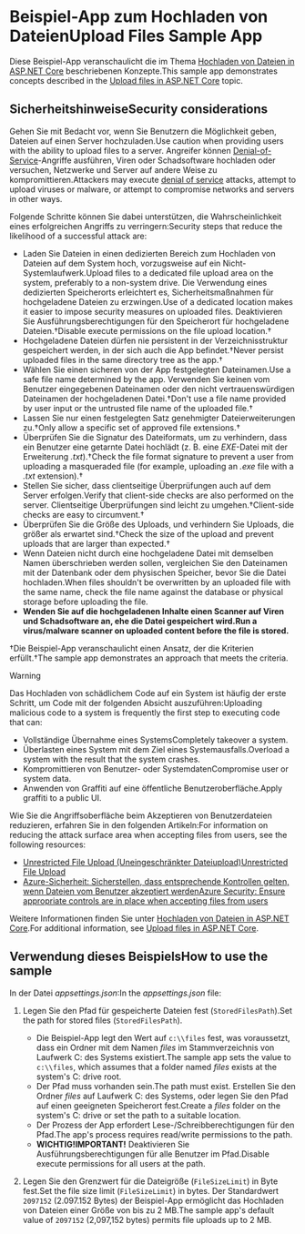 # <a name="upload-files-sample-app"></a><span data-ttu-id="3e8a4-101">Beispiel-App zum Hochladen von Dateien</span><span class="sxs-lookup"><span data-stu-id="3e8a4-101">Upload Files Sample App</span></span>

<span data-ttu-id="3e8a4-102">Diese Beispiel-App veranschaulicht die im Thema [Hochladen von Dateien in ASP.NET Core](https://docs.microsoft.com/aspnet/core/mvc/models/file-uploads) beschriebenen Konzepte.</span><span class="sxs-lookup"><span data-stu-id="3e8a4-102">This sample app demonstrates concepts described in the [Upload files in ASP.NET Core](https://docs.microsoft.com/aspnet/core/mvc/models/file-uploads) topic.</span></span>

## <a name="security-considerations"></a><span data-ttu-id="3e8a4-103">Sicherheitshinweise</span><span class="sxs-lookup"><span data-stu-id="3e8a4-103">Security considerations</span></span>

<span data-ttu-id="3e8a4-104">Gehen Sie mit Bedacht vor, wenn Sie Benutzern die Möglichkeit geben, Dateien auf einen Server hochzuladen.</span><span class="sxs-lookup"><span data-stu-id="3e8a4-104">Use caution when providing users with the ability to upload files to a server.</span></span> <span data-ttu-id="3e8a4-105">Angreifer können [Denial-of-Service](/windows-hardware/drivers/ifs/denial-of-service)-Angriffe ausführen, Viren oder Schadsoftware hochladen oder versuchen, Netzwerke und Server auf andere Weise zu kompromittieren.</span><span class="sxs-lookup"><span data-stu-id="3e8a4-105">Attackers may execute [denial of service](/windows-hardware/drivers/ifs/denial-of-service) attacks, attempt to upload viruses or malware, or attempt to compromise networks and servers in other ways.</span></span>

<span data-ttu-id="3e8a4-106">Folgende Schritte können Sie dabei unterstützen, die Wahrscheinlichkeit eines erfolgreichen Angriffs zu verringern:</span><span class="sxs-lookup"><span data-stu-id="3e8a4-106">Security steps that reduce the likelihood of a successful attack are:</span></span>

* <span data-ttu-id="3e8a4-107">Laden Sie Dateien in einen dedizierten Bereich zum Hochladen von Dateien auf dem System hoch, vorzugsweise auf ein Nicht-Systemlaufwerk.</span><span class="sxs-lookup"><span data-stu-id="3e8a4-107">Upload files to a dedicated file upload area on the system, preferably to a non-system drive.</span></span> <span data-ttu-id="3e8a4-108">Die Verwendung eines dedizierten Speicherorts erleichtert es, Sicherheitsmaßnahmen für hochgeladene Dateien zu erzwingen.</span><span class="sxs-lookup"><span data-stu-id="3e8a4-108">Use of a dedicated location makes it easier to impose security measures on uploaded files.</span></span> <span data-ttu-id="3e8a4-109">Deaktivieren Sie Ausführungsberechtigungen für den Speicherort für hochgeladene Dateien.&dagger;</span><span class="sxs-lookup"><span data-stu-id="3e8a4-109">Disable execute permissions on the file upload location.&dagger;</span></span>
* <span data-ttu-id="3e8a4-110">Hochgeladene Dateien dürfen nie persistent in der Verzeichnisstruktur gespeichert werden, in der sich auch die App befindet.&dagger;</span><span class="sxs-lookup"><span data-stu-id="3e8a4-110">Never persist uploaded files in the same directory tree as the app.&dagger;</span></span>
* <span data-ttu-id="3e8a4-111">Wählen Sie einen sicheren von der App festgelegten Dateinamen.</span><span class="sxs-lookup"><span data-stu-id="3e8a4-111">Use a safe file name determined by the app.</span></span> <span data-ttu-id="3e8a4-112">Verwenden Sie keinen vom Benutzer eingegebenen Dateinamen oder den nicht vertrauenswürdigen Dateinamen der hochgeladenen Datei.&dagger;</span><span class="sxs-lookup"><span data-stu-id="3e8a4-112">Don't use a file name provided by user input or the untrusted file name of the uploaded file.&dagger;</span></span>
* <span data-ttu-id="3e8a4-113">Lassen Sie nur einen festgelegten Satz genehmigter Dateierweiterungen zu.&dagger;</span><span class="sxs-lookup"><span data-stu-id="3e8a4-113">Only allow a specific set of approved file extensions.&dagger;</span></span>
* <span data-ttu-id="3e8a4-114">Überprüfen Sie die Signatur des Dateiformats, um zu verhindern, dass ein Benutzer eine getarnte Datei hochlädt (z. B. eine *EXE*-Datei mit der Erweiterung *.txt*).&dagger;</span><span class="sxs-lookup"><span data-stu-id="3e8a4-114">Check the file format signature to prevent a user from uploading a masqueraded file (for example, uploading an *.exe* file with a *.txt* extension).&dagger;</span></span>
* <span data-ttu-id="3e8a4-115">Stellen Sie sicher, dass clientseitige Überprüfungen auch auf dem Server erfolgen.</span><span class="sxs-lookup"><span data-stu-id="3e8a4-115">Verify that client-side checks are also performed on the server.</span></span> <span data-ttu-id="3e8a4-116">Clientseitige Überprüfungen sind leicht zu umgehen.&dagger;</span><span class="sxs-lookup"><span data-stu-id="3e8a4-116">Client-side checks are easy to circumvent.&dagger;</span></span>
* <span data-ttu-id="3e8a4-117">Überprüfen Sie die Größe des Uploads, und verhindern Sie Uploads, die größer als erwartet sind.&dagger;</span><span class="sxs-lookup"><span data-stu-id="3e8a4-117">Check the size of the upload and prevent uploads that are larger than expected.&dagger;</span></span>
* <span data-ttu-id="3e8a4-118">Wenn Dateien nicht durch eine hochgeladene Datei mit demselben Namen überschrieben werden sollen, vergleichen Sie den Dateinamen mit der Datenbank oder dem physischen Speicher, bevor Sie die Datei hochladen.</span><span class="sxs-lookup"><span data-stu-id="3e8a4-118">When files shouldn't be overwritten by an uploaded file with the same name, check the file name against the database or physical storage before uploading the file.</span></span>
* <span data-ttu-id="3e8a4-119">**Wenden Sie auf die hochgeladenen Inhalte einen Scanner auf Viren und Schadsoftware an, ehe die Datei gespeichert wird.**</span><span class="sxs-lookup"><span data-stu-id="3e8a4-119">**Run a virus/malware scanner on uploaded content before the file is stored.**</span></span>

<span data-ttu-id="3e8a4-120">&dagger;Die Beispiel-App veranschaulicht einen Ansatz, der die Kriterien erfüllt.</span><span class="sxs-lookup"><span data-stu-id="3e8a4-120">&dagger;The sample app demonstrates an approach that meets the criteria.</span></span>

> [!WARNING]
> <span data-ttu-id="3e8a4-121">Das Hochladen von schädlichem Code auf ein System ist häufig der erste Schritt, um Code mit der folgenden Absicht auszuführen:</span><span class="sxs-lookup"><span data-stu-id="3e8a4-121">Uploading malicious code to a system is frequently the first step to executing code that can:</span></span>
>
> * <span data-ttu-id="3e8a4-122">Vollständige Übernahme eines Systems</span><span class="sxs-lookup"><span data-stu-id="3e8a4-122">Completely takeover a system.</span></span>
> * <span data-ttu-id="3e8a4-123">Überlasten eines System mit dem Ziel eines Systemausfalls.</span><span class="sxs-lookup"><span data-stu-id="3e8a4-123">Overload a system with the result that the system crashes.</span></span>
> * <span data-ttu-id="3e8a4-124">Kompromittieren von Benutzer- oder Systemdaten</span><span class="sxs-lookup"><span data-stu-id="3e8a4-124">Compromise user or system data.</span></span>
> * <span data-ttu-id="3e8a4-125">Anwenden von Graffiti auf eine öffentliche Benutzeroberfläche.</span><span class="sxs-lookup"><span data-stu-id="3e8a4-125">Apply graffiti to a public UI.</span></span>
>
> <span data-ttu-id="3e8a4-126">Wie Sie die Angriffsoberfläche beim Akzeptieren von Benutzerdateien reduzieren, erfahren Sie in den folgenden Artikeln:</span><span class="sxs-lookup"><span data-stu-id="3e8a4-126">For information on reducing the attack surface area when accepting files from users, see the following resources:</span></span>
>
> * [<span data-ttu-id="3e8a4-127">Unrestricted File Upload (Uneingeschränkter Dateiupload)</span><span class="sxs-lookup"><span data-stu-id="3e8a4-127">Unrestricted File Upload</span></span>](https://www.owasp.org/index.php/Unrestricted_File_Upload)
> * [<span data-ttu-id="3e8a4-128">Azure-Sicherheit: Sicherstellen, dass entsprechende Kontrollen gelten, wenn Dateien vom Benutzer akzeptiert werden</span><span class="sxs-lookup"><span data-stu-id="3e8a4-128">Azure Security: Ensure appropriate controls are in place when accepting files from users</span></span>](/azure/security/azure-security-threat-modeling-tool-input-validation#controls-users)

<span data-ttu-id="3e8a4-129">Weitere Informationen finden Sie unter [Hochladen von Dateien in ASP.NET Core](https://docs.microsoft.com/aspnet/core/mvc/models/file-uploads).</span><span class="sxs-lookup"><span data-stu-id="3e8a4-129">For additional information, see [Upload files in ASP.NET Core](https://docs.microsoft.com/aspnet/core/mvc/models/file-uploads).</span></span>

## <a name="how-to-use-the-sample"></a><span data-ttu-id="3e8a4-130">Verwendung dieses Beispiels</span><span class="sxs-lookup"><span data-stu-id="3e8a4-130">How to use the sample</span></span>

<span data-ttu-id="3e8a4-131">In der Datei *appsettings.json*:</span><span class="sxs-lookup"><span data-stu-id="3e8a4-131">In the *appsettings.json* file:</span></span>

1. <span data-ttu-id="3e8a4-132">Legen Sie den Pfad für gespeicherte Dateien fest (`StoredFilesPath`).</span><span class="sxs-lookup"><span data-stu-id="3e8a4-132">Set the path for stored files (`StoredFilesPath`).</span></span>

   * <span data-ttu-id="3e8a4-133">Die Beispiel-App legt den Wert auf `c:\\files` fest, was voraussetzt, dass ein Ordner mit dem Namen *files* im Stammverzeichnis von Laufwerk C: des Systems existiert.</span><span class="sxs-lookup"><span data-stu-id="3e8a4-133">The sample app sets the value to `c:\\files`, which assumes that a folder named *files* exists at the system's C: drive root.</span></span>
   * <span data-ttu-id="3e8a4-134">Der Pfad muss vorhanden sein.</span><span class="sxs-lookup"><span data-stu-id="3e8a4-134">The path must exist.</span></span> <span data-ttu-id="3e8a4-135">Erstellen Sie den Ordner *files* auf Laufwerk C: des Systems, oder legen Sie den Pfad auf einen geeigneten Speicherort fest.</span><span class="sxs-lookup"><span data-stu-id="3e8a4-135">Create a *files* folder on the system's C: drive or set the path to a suitable location.</span></span>
   * <span data-ttu-id="3e8a4-136">Der Prozess der App erfordert Lese-/Schreibberechtigungen für den Pfad.</span><span class="sxs-lookup"><span data-stu-id="3e8a4-136">The app's process requires read/write permissions to the path.</span></span>
   * <span data-ttu-id="3e8a4-137">**WICHTIG!**</span><span class="sxs-lookup"><span data-stu-id="3e8a4-137">**IMPORTANT!**</span></span> <span data-ttu-id="3e8a4-138">Deaktivieren Sie Ausführungsberechtigungen für alle Benutzer im Pfad.</span><span class="sxs-lookup"><span data-stu-id="3e8a4-138">Disable execute permissions for all users at the path.</span></span>

1. <span data-ttu-id="3e8a4-139">Legen Sie den Grenzwert für die Dateigröße (`FileSizeLimit`) in Byte fest.</span><span class="sxs-lookup"><span data-stu-id="3e8a4-139">Set the file size limit (`FileSizeLimit`) in bytes.</span></span> <span data-ttu-id="3e8a4-140">Der Standardwert `2097152` (2.097.152 Bytes) der Beispiel-App ermöglicht das Hochladen von Dateien einer Größe von bis zu 2 MB.</span><span class="sxs-lookup"><span data-stu-id="3e8a4-140">The sample app's default value of `2097152` (2,097,152 bytes) permits file uploads up to 2 MB.</span></span>
